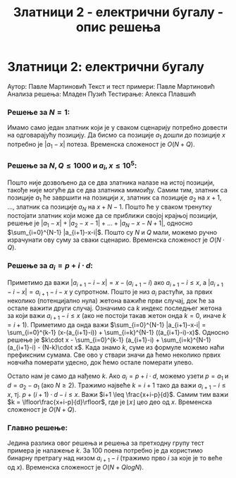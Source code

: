 ﻿---
title: Златници 2 - електрични бугалу - опис решења
---

# Златници 2: електрични бугалу

Аутор: Павле Мартиновић
Текст и тест примери: Павле Мартиновић
Анализа решења: Младен Пузић
Тестирање: Алекса Плавшић

### Решење за $N = 1$:
Имамо само један златник који је у сваком сценарију потребно довести на одговарајућу позицију. Да бисмо са позиције $a_1$ дошли до позиције $x$ потребно је $|a_1 - x|$ потеза. Временска сложеност је $O(N+Q)$.

### Решење за $N, Q \leq 1000$ и $a_i, x \leq 10^5$:
Пошто није дозвољено да се два златника налазе на истој позицији, такође није могуће да се два златника мимоиђу. Самим тим, златник са позиције $a_1$ ће завршити на позицији $x$, златник са позиције $a_2$ на $x+1$, ..., златник са позиције $a_N$ на $x+N-1$.  Пошто ће у сваком тренутку постојати златник који може да се приближи својој крајњој позицији, решење је $|a_1-x|+|a_2-x-1|+...+|a_N-x-N+1|$, односно $\sum_{i=0}^{N-1} |a_{i+1}-x-i|$. Пошто су $N$ и $Q$ мали, можемо ручно израчунати ову суму за сваки сценарио. Временска сложеност је $O(N\cdot Q)$.

### Решење за $a_i = p + i\cdot d$:
Приметимо да важи $|a_{i+1}-i-x| = x-(a_{i+1}-i)$ ако $a_{i+1}-i\leq x$, а $|a_{i+1}-i-x| = a_{i+1}-i-x$ у супротном. Пошто је низ $a_i$ растући, за првих неколико (потенцијално нула) жетона важиће први случај, док 
ће за остале важити други случај. Означимо са $k$ индекс последњег жетона за који важи $a_{i+1}-i\leq x$ (ако не постоји такав жетон онда $k = 0$, иначе $k = i+1$). Приметимо да онда важи $\sum_{i=0}^{N-1} |a_{i+1}-x-i| = \sum_{i=0}^{k-1} (x-(a_{i+1}-i)) + \sum_{i=k}^{N-1} ((a_{i+1}-i)-x)$. Односно решење је $k\cdot x - \sum_{i=0}^{k-1} (a_{i+1}-i) + \sum_{i=k}^{N-1} (a_{i+1}-i) - (N-k)\cdot x$. Када знамо $k$, суме из формуле можемо наћи префиксним сумама. Све ово у ствари значи да ћемо неколико првих новчића померати удесно, док ћемо остале померати улево. 

Остало нам је само да нађемо $k$. Aкo $a_i = p + i\cdot d$,  можемо узети $p = a_1$ и $d = a_2-a_1$ (ако $N \geq 2$). Тражимо највеће $k = i+1$ тако да важи  $a_{i+1}-i\leq x$, тј. $p + (i+1)\cdot d - i \leq x$. Важи $i+1 \leq \frac{x+i-p}{d}$. Самим тим важи $k = \lfloor\frac{x+i-p}{d}\rfloor$, где је $\lfloor x \rfloor$ цео део од $x$. Временска сложеност је $O(N+Q)$.

### Главно решење:
Једина разлика овог решења и решења за претходну групу тест примера је налажење $k$. За $100$ поена потребно је да користимо бинарну претрагу над низом $a_{i+1}-i$ (тражимо прво $i$ за које је то веће од $x$). Временска сложеност је $O(N+QlogN)$.
